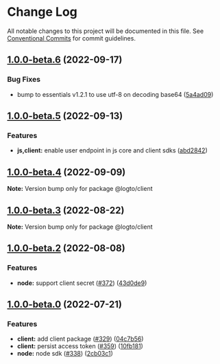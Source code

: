 # Change Log

All notable changes to this project will be documented in this file.
See [Conventional Commits](https://conventionalcommits.org) for commit guidelines.

## [1.0.0-beta.6](https://github.com/logto-io/js/compare/v1.0.0-beta.5...v1.0.0-beta.6) (2022-09-17)


### Bug Fixes

* bump to essentials v1.2.1 to use utf-8 on decoding base64 ([5a4ad09](https://github.com/logto-io/js/commit/5a4ad093e14ffa4927a09f4f692c0c26f412b7c0))



## [1.0.0-beta.5](https://github.com/logto-io/js/compare/v1.0.0-beta.4...v1.0.0-beta.5) (2022-09-13)


### Features

* **js,client:** enable user endpoint in js core and client sdks ([abd2842](https://github.com/logto-io/js/commit/abd28427f36594d9fa90a9c4aa27b526d9150d5a))



## [1.0.0-beta.4](https://github.com/logto-io/js/compare/v1.0.0-beta.3...v1.0.0-beta.4) (2022-09-09)

**Note:** Version bump only for package @logto/client





## [1.0.0-beta.3](https://github.com/logto-io/js/compare/v1.0.0-beta.2...v1.0.0-beta.3) (2022-08-22)

**Note:** Version bump only for package @logto/client





## [1.0.0-beta.2](https://github.com/logto-io/js/compare/v1.0.0-beta.1...v1.0.0-beta.2) (2022-08-08)


### Features

* **node:** support client secret ([#372](https://github.com/logto-io/js/issues/372)) ([43d0de9](https://github.com/logto-io/js/commit/43d0de9ede0a80ab7752b25f65ea5436129a20ac))



## [1.0.0-beta.0](https://github.com/logto-io/js/compare/v1.0.0-alpha.3...v1.0.0-beta.0) (2022-07-21)


### Features

* **client:** add client package ([#329](https://github.com/logto-io/js/issues/329)) ([04c7b56](https://github.com/logto-io/js/commit/04c7b56d8db7d560380370ecbd6544de70145251))
* **client:** persist access token ([#359](https://github.com/logto-io/js/issues/359)) ([10fb181](https://github.com/logto-io/js/commit/10fb1813648fd01ad2f0322fafe731e24d354829))
* **node:** node sdk ([#338](https://github.com/logto-io/js/issues/338)) ([2cb03c1](https://github.com/logto-io/js/commit/2cb03c18ef7e44f2a146db219e54e6e0c495fcf2))
